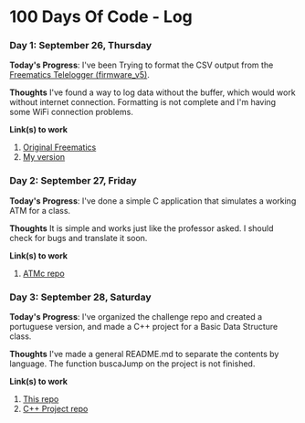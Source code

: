 # 100 Days Of Code - Log

### Day 1: September 26, Thursday

**Today's Progress**: I've been Trying to format the CSV output from the [Freematics Telelogger (firmware_v5)](https://github.com/stanleyhuangyc/Freematics/tree/master/firmware_v5/telelogger).

**Thoughts** I've found a way to log data without the buffer, which would work without internet connection. Formatting is not complete and I'm having some WiFi connection problems.

**Link(s) to work**
1. [Original Freematics](https://github.com/stanleyhuangyc/Freematics)
2. [My version](https://github.com/JordyAraujo/Freematics/tree/CSV_Log_Formatting/firmware_v5/telelogger)

### Day 2: September 27, Friday

**Today's Progress**: I've done a simple C application that simulates a working ATM for a class.

**Thoughts** It is simple and works just like the professor asked. I should check for bugs and translate it soon.

**Link(s) to work**
1. [ATMc repo](https://github.com/JordyAraujo/ATMc)

### Day 3: September 28, Saturday

**Today's Progress**: I've organized the challenge repo and created a portuguese version, and made a C++ project for a Basic Data Structure class.

**Thoughts** I've made a general README.md to separate the contents by language. The function buscaJump on the project is not finished.

**Link(s) to work**
1. [This repo](https://github.com/JordyAraujo/100-days-of-code)
2. [C++ Project repo](https://github.com/JordyAraujo/TrabalhoEDB)